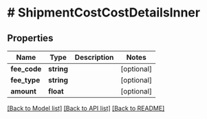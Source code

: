 # # ShipmentCostCostDetailsInner

## Properties

Name | Type | Description | Notes
------------ | ------------- | ------------- | -------------
**fee_code** | **string** |  | [optional]
**fee_type** | **string** |  | [optional]
**amount** | **float** |  | [optional]

[[Back to Model list]](../../README.md#models) [[Back to API list]](../../README.md#endpoints) [[Back to README]](../../README.md)
